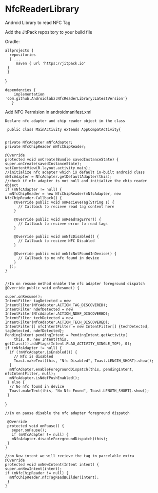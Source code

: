 # NfcReaderLibrary

Android Library to read NFC Tag

 Add the JitPack repository to your build file
 
 Gradle:

    allprojects { 
      repositories 
      { ...
         maven { url 'https://jitpack.io'
     } 
     } 
   }
       
    dependencies {
        implementation 'com.github.Androidlabz:NfcReaderLibrary:LatestVersion'}
       }
       
  Add NFC Permision in androidmanifest.xml
       
   <uses-permission android:name="android.permission.NFC" />
  
  
    Declare nfc adapter and chip reader object in the class
  
     public class MainActivity extends AppCompatActivity{


    private NfcAdapter mNfcAdapter;
    private NfcChipReader mNfcChipReader;
  
    @Override
    protected void onCreate(Bundle savedInstanceState) {
    super.onCreate(savedInstanceState);
    setContentView(R.layout.activity_main);
    //initialize nfc adapter which is default in-built android class
    mNfcAdapter = NfcAdapter.getDefaultAdapter(this);
    //check if nfc adapter is not null and initialize the chip reader object
    if (mNfcAdapter != null) {
      mNfcChipReader = new NfcChipReader(mNfcAdapter, new NfcChipReader.Callback() {
        @Override public void onRecieveTag(String s) {
          // Callback to recieve read tag content here
        }

        @Override public void onReadTagError() {
          // Callback to recieve error to read tags
        }

        @Override public void onNfcDisabled() {
          // Callback to recieve NFC Disabled
        }

        @Override public void onNfcNotFoundInDevice() {
          // Callback to no nfc found in device
        }
      });
    }
  
  
    //In on resume method enable the nfc adapter foreground dispatch
    @Override public void onResume() {
   
    super.onResume();
    IntentFilter tagDetected = new IntentFilter(NfcAdapter.ACTION_TAG_DISCOVERED);
    IntentFilter ndefDetected = new IntentFilter(NfcAdapter.ACTION_NDEF_DISCOVERED);
    IntentFilter techDetected = new IntentFilter(NfcAdapter.ACTION_TECH_DISCOVERED);
    IntentFilter[] nfcIntentFilter = new IntentFilter[] {techDetected, tagDetected, ndefDetected};
    PendingIntent pendingIntent = PendingIntent.getActivity(
        this, 0, new Intent(this, getClass()).addFlags(Intent.FLAG_ACTIVITY_SINGLE_TOP), 0);
    if (mNfcAdapter != null) {
      if (!mNfcAdapter.isEnabled()) {
        // Nfc is disabled
        Toast.makeText(this, "Nfc Disabled", Toast.LENGTH_SHORT).show();
      }
      mNfcAdapter.enableForegroundDispatch(this, pendingIntent, nfcIntentFilter, null);
      mNfcAdapter.isNdefPushEnabled();
     } else {
      // No nfc found in device
      Toast.makeText(this, "No Nfc Found", Toast.LENGTH_SHORT).show();
     }
   }
  
    //In on pause disable the nfc adapter foreground dispatch
  
     @Override
     protected void onPause() {
       super.onPause();
       if (mNfcAdapter != null) {
       mNfcAdapter.disableForegroundDispatch(this);
     }
    }

    //on New intent we will recieve the tag in parcelable extra
    @Override
    protected void onNewIntent(Intent intent) {
    super.onNewIntent(intent);
    if (mNfcChipReader != null) {
      mNfcChipReader.nfcTagReadBuilder(intent);
     }
    }



